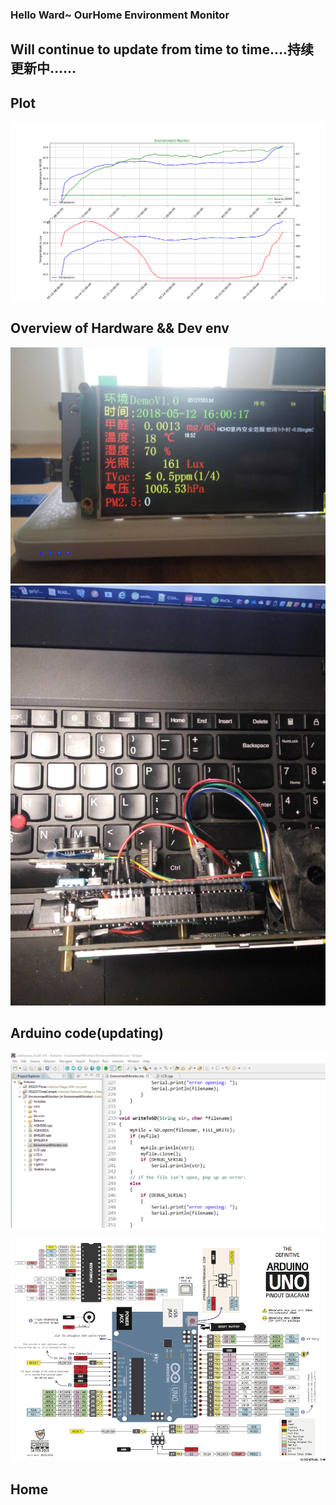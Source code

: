 ### Hello Ward~ OurHome Environment Monitor

## Will continue to update from time to time....持续更新中……



## Plot

![05140814-livingRoom-hermetic-after-24h-all-p300](UI/plot_python/pictures/livingRoom/05140814-livingRoom-hermetic-after-24h-all-p300.png)



## Overview of Hardware && Dev env 

![](/doc/pictures/EnvironmentMonitor/1.jpg)![](/doc/pictures/EnvironmentMonitor/3.jpg)




## Arduino code(updating)

![demo](doc/pictures/demo.png "demo picture")

![](doc/pictures/UNO_PIN.png)

## Home

